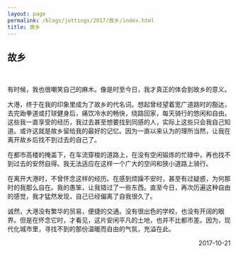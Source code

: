 ```yaml
---
layout: page
permalink: /blogs/jottings/2017/故乡/index.html
title: 故乡
---
```


## 故乡

<br>

有时候，我也很嘲笑自己的麻木。像是时至今日，我才真正的体会到故乡的意义。

大港，终于在我的印象里成为了故乡的代名词。想起曾经望着宽广道路时的豁达，去完跆拳道或打球健身后，痛饮冷水的畅快，绕路回家，每天骑行的悠闲和自由。这些我一直享受的经历，我过去甚至想要找到同感的人，实际上这些只会我自己知道。或许这就是故乡留给我的最好的记忆。因为一直以来认为的理所当然，让我在离开故乡后找不到过去的自己了。

在都市高楼的掩盖下，在车流穿梭的道路上，在没有空闲锻炼的忙碌中，再也找不到过去的安然自得。我无法适应在这样一个广大的空间和狭小道路上骑行。

在离开大港时，不曾怀念这样的经历。在感到烦躁不安时，甚至有过疑惑，为何那时的我那么自在。我的愚笨，让我错过了一些东西。直至今日，再次历遍这种自由的感觉，我才猛然发现，自己已经偏离了自我很久了。

诚然，大港没有繁华的贸易，便捷的交通。没有很出色的学校，也没有开阔的眼界。但是在怀念它时，才看见，这片安闲平凡的土地，也并不比都市差。因为，现代化城市里，寻找不到的那份温暖而自由的气氛，充溢在此。

<p align="right">2017-10-21</p>